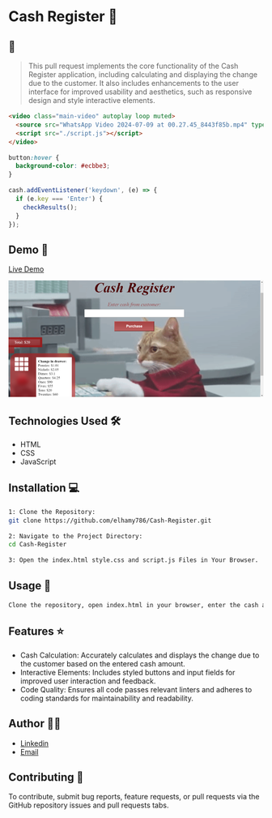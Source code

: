 # Cash Register 🚀

## 📝
> This pull request implements the core functionality of the Cash Register application, including calculating and displaying the change due to the customer. It also includes enhancements to the user interface for improved usability and aesthetics, such as responsive design and style interactive elements.

```html
<video class="main-video" autoplay loop muted>
  <source src="WhatsApp Video 2024-07-09 at 00.27.45_8443f85b.mp4" type="video/mp4">
  <script src="./script.js"></script>
</video>
```

```css
button:hover {
  background-color: #ecbbe3;
}
```

```javascript
cash.addEventListener('keydown', (e) => {
  if (e.key === 'Enter') {
    checkResults();
  }
});
```

## Demo 📸
[Live Demo](https://elhamy786.github.io/Cash-Register/)

![Screenshot](./Picture2.png)

## Technologies Used 🛠️
- HTML
- CSS
- JavaScript

## Installation 💻

```bash
1: Clone the Repository:
git clone https://github.com/elhamy786/Cash-Register.git
```

```bash
2: Navigate to the Project Directory:
cd Cash-Register
```

```bash
3: Open the index.html style.css and script.js Files in Your Browser.
```

## Usage 🎯

```bash
Clone the repository, open index.html in your browser, enter the cash amount, and click "Purchase" to calculate the change due.
```

## Features ⭐

- Cash Calculation: Accurately calculates and displays the change due to the customer based on the entered cash amount.
- Interactive Elements: Includes styled buttons and input fields for improved user interaction and feedback.
- Code Quality: Ensures all code passes relevant linters and adheres to coding standards for maintainability and readability.

## Author 👩‍💻

- [Linkedin](https://www.linkedin.com/in/elham-afzali-05326130b?utm_source=share&utm_campaign=share_via&utm_content=profile&utm_medium=ios_app)
- [Email](elham.afzali1383@gmail.com)

## Contributing 🤝
To contribute, submit bug reports, feature requests, or pull requests via the GitHub repository issues and pull requests tabs.
